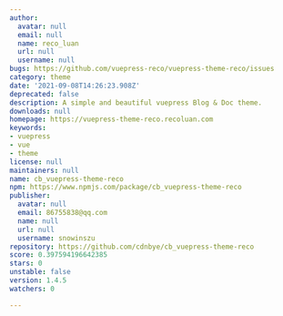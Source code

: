 ```yaml
---
author:
  avatar: null
  email: null
  name: reco_luan
  url: null
  username: null
bugs: https://github.com/vuepress-reco/vuepress-theme-reco/issues
category: theme
date: '2021-09-08T14:26:23.908Z'
deprecated: false
description: A simple and beautiful vuepress Blog & Doc theme.
downloads: null
homepage: https://vuepress-theme-reco.recoluan.com
keywords:
- vuepress
- vue
- theme
license: null
maintainers: null
name: cb_vuepress-theme-reco
npm: https://www.npmjs.com/package/cb_vuepress-theme-reco
publisher:
  avatar: null
  email: 86755838@qq.com
  name: null
  url: null
  username: snowinszu
repository: https://github.com/cdnbye/cb_vuepress-theme-reco
score: 0.397594196642385
stars: 0
unstable: false
version: 1.4.5
watchers: 0

---
```



